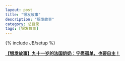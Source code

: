 ```yaml
---
layout: post
title: "银发故事"
description: "银发故事"
category: 总目录
tags: [银发故事]
---
```

{% include JB/setup %}

[**【银发故事】九十一岁的法国奶奶：宁愿孤单，也要自主！**](http://mp.weixin.qq.com/s?__biz=MzA5MjE1ODE3NQ==&mid=202225424&idx=1&sn=d7a14c25c6f2f2fed863963e5af55c76#rd) 
